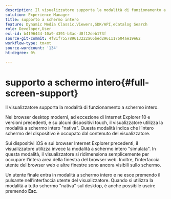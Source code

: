 ```yaml
---
description: Il visualizzatore supporta la modalità di funzionamento a schermo intero.
solution: Experience Manager
title: supporto a schermo intero
feature: Dynamic Media Classic,Viewers,SDK/API,eCatalog Search
role: Developer,User
exl-id: b4196444-10a9-4391-b3ac-d8f12deb173f
source-git-commit: 4f81f755789613222a66bed2961117604ae19e62
workflow-type: tm+mt
source-wordcount: '134'
ht-degree: 0%

---
```


# supporto a schermo intero{#full-screen-support}

Il visualizzatore supporta la modalità di funzionamento a schermo intero.

Nei browser desktop moderni, ad eccezione di Internet Explorer 10 e versioni precedenti, e su alcuni dispositivi touch, il visualizzatore utilizza la modalità a schermo intero &quot;nativa&quot;. Questa modalità indica che l’intero schermo del dispositivo è occupato dal contenuto del visualizzatore.

Sui dispositivi iOS e sui browser Internet Explorer precedenti, il visualizzatore utilizza invece la modalità a schermo intero &quot;simulata&quot;. In questa modalità, il visualizzatore si ridimensiona semplicemente per occupare l’intera area della finestra del browser web. Inoltre, l’interfaccia utente del browser web e altre finestre sono ancora visibili sullo schermo.

Un utente finale entra in modalità a schermo intero e ne esce premendo il pulsante nell’interfaccia utente del visualizzatore. Quando si utilizza la modalità a tutto schermo &quot;nativa&quot; sul desktop, è anche possibile uscire premendo **Esc**.

